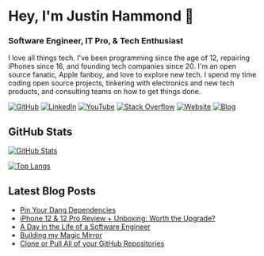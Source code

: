 # Hey, I'm Justin Hammond 👋

### Software Engineer, IT Pro, & Tech Enthusiast

I love all things tech. I've been programming since the age of 12, repairing iPhones since 16, and founding tech companies since 20. I'm an open source fanatic, Apple fanboy, and love to explore new tech. I spend my time coding open source projects, tinkering with electronics and new tech products, and consulting teams on how to get things done.

[![GitHub](https://img.shields.io/badge/GitHub-Justintime50-black)](https://github.com/Justintime50)
[![LinkedIn](https://img.shields.io/badge/LinkedIn-justin--hammond-blue)](https://www.linkedin.com/in/justin-hammond/)
[![YouTube](https://img.shields.io/badge/YouTube-JustinHammond-red)](https://youtube.com/c/JustinHammond)
[![Stack Overflow](https://img.shields.io/badge/Stack&nbsp;Overflow-justin--hammond-orange)](https://stackoverflow.com/users/6064135/justin-hammond?tab=profile)
[![Website](https://img.shields.io/badge/Website-justinpaulhammond.com-green)](https://justinpaulhammond.com)
[![Blog](https://img.shields.io/badge/Blog-blog.justinpaulhammond.com-yellowgreen)](https://blog.justinpaulhammond.com)

## GitHub Stats

[![GitHub Stats](https://github-readme-stats.vercel.app/api?username=Justintime50&show_icons=true&icon_color=805AD5&text_color=718096&bg_color=ffffff00&hide_title=true&include_all_commits=true&count_private=true&hide_border=true)](https://justinpaulhammond.com)

[![Top Langs](https://github-readme-stats.vercel.app/api/top-langs/?username=Justintime50&layout=compact&icon_color=805AD5&text_color=718096&bg_color=ffffff00&hide_border=true&langs_count=7&hide=Blade)](https://justinpaulhammond.com)

## Latest Blog Posts

<!-- BLOG-POST-LIST:START -->
- [Pin Your Dang Dependencies](https://blog.justinpaulhammond.com/Justin-Hammond/pin-your-dang-dependencies)
- [iPhone 12 &amp; 12 Pro Review + Unboxing: Worth the Upgrade?](https://blog.justinpaulhammond.com/Justin-Hammond/iphone-12-12-pro-review-unboxing-worth-the-upgrade)
- [A Day in the Life of a Software Engineer](https://blog.justinpaulhammond.com/Justin-Hammond/a-day-in-the-life-of-a-software-engineer)
- [Building my Magic Mirror](https://blog.justinpaulhammond.com/Justin-Hammond/building-my-magic-mirror)
- [Clone or Pull All of your GitHub Repositories](https://blog.justinpaulhammond.com/Justin-Hammond/clone-or-pull-all-of-your-github-repositories)
<!-- BLOG-POST-LIST:END -->
